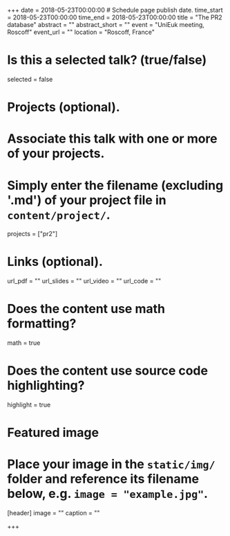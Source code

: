 +++
date = 2018-05-23T00:00:00  # Schedule page publish date.
time_start = 2018-05-23T00:00:00
time_end = 2018-05-23T00:00:00
title = "The PR2 database"
abstract = ""
abstract_short = ""
event = "UniEuk meeting, Roscoff"
event_url = ""
location = "Roscoff, France"

# Is this a selected talk? (true/false)
selected = false

# Projects (optional).
#   Associate this talk with one or more of your projects.
#   Simply enter the filename (excluding '.md') of your project file in `content/project/`.
projects = ["pr2"]

# Links (optional).
url_pdf = ""
url_slides = ""
url_video = ""
url_code = ""

# Does the content use math formatting?
math = true

# Does the content use source code highlighting?
highlight = true

# Featured image
# Place your image in the `static/img/` folder and reference its filename below, e.g. `image = "example.jpg"`.
[header]
image = ""
caption = ""

+++

<script async class="speakerdeck-embed" data-id="d14f95fa897f4f998149cc4d16e51b9e" data-ratio="1.77469670710572" src="//speakerdeck.com/assets/embed.js"></script>